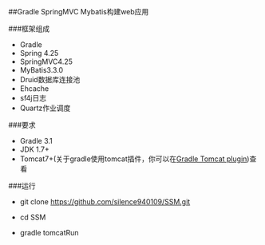 
##Gradle SpringMVC Mybatis构建web应用

###框架组成

- Gradle
- Spring 4.25
- SpringMVC4.25
- MyBatis3.3.0
- Druid数据库连接池
- Ehcache
- sf4j日志
- Quartz作业调度

###要求

- Gradle 3.1
- JDK 1.7+
- Tomcat7+(关于gradle使用tomcat插件，你可以在[Gradle Tomcat plugin](https://plugins.gradle.org/plugin/com.bmuschko.tomcat))查看

###运行

- git clone https://github.com/silence940109/SSM.git

- cd SSM 

- gradle tomcatRun